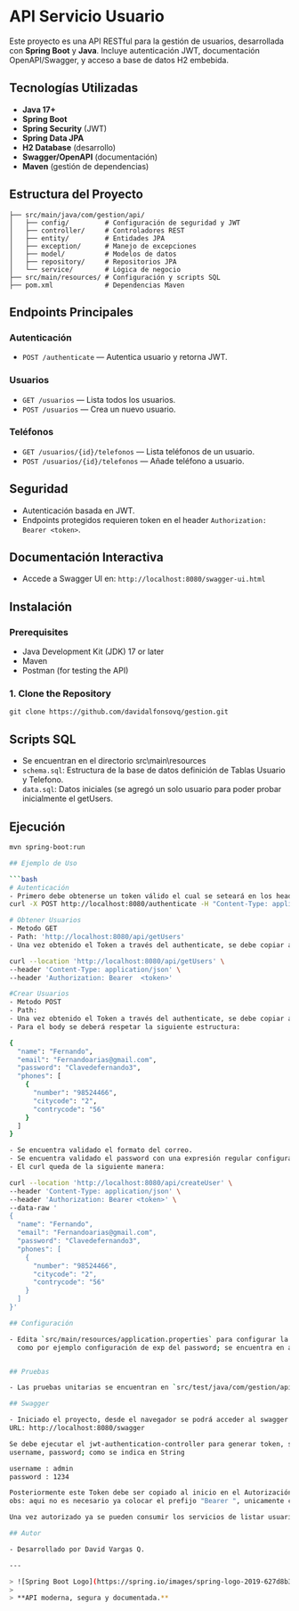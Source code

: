 # API Servicio Usuario

Este proyecto es una API RESTful para la gestión de usuarios, desarrollada con **Spring Boot** y **Java**. Incluye autenticación JWT, documentación OpenAPI/Swagger, y acceso a base de datos H2 embebida. 

## Tecnologías Utilizadas

- **Java 17+**
- **Spring Boot**
- **Spring Security** (JWT)
- **Spring Data JPA**
- **H2 Database** (desarrollo)
- **Swagger/OpenAPI** (documentación)
- **Maven** (gestión de dependencias)

## Estructura del Proyecto

```
├── src/main/java/com/gestion/api/
│   ├── config/         # Configuración de seguridad y JWT
│   ├── controller/     # Controladores REST
│   ├── entity/         # Entidades JPA
│   ├── exception/      # Manejo de excepciones
│   ├── model/          # Modelos de datos
│   ├── repository/     # Repositorios JPA
│   └── service/        # Lógica de negocio
├── src/main/resources/ # Configuración y scripts SQL
├── pom.xml             # Dependencias Maven
```

## Endpoints Principales

### Autenticación
- `POST /authenticate` — Autentica usuario y retorna JWT.

### Usuarios
- `GET /usuarios` — Lista todos los usuarios.
- `POST /usuarios` — Crea un nuevo usuario.

### Teléfonos
- `GET /usuarios/{id}/telefonos` — Lista teléfonos de un usuario.
- `POST /usuarios/{id}/telefonos` — Añade teléfono a usuario.

## Seguridad
- Autenticación basada en JWT.
- Endpoints protegidos requieren token en el header `Authorization: Bearer <token>`.

## Documentación Interactiva
- Accede a Swagger UI en: `http://localhost:8080/swagger-ui.html`

## Instalación 

### Prerequisites
- Java Development Kit (JDK) 17 or later
- Maven
- Postman (for testing the API)

### 1. Clone the Repository

```
git clone https://github.com/davidalfonsovq/gestion.git
```

## Scripts SQL 
- Se encuentran en el directorio src\main\resources
- `schema.sql`: Estructura de la base de datos definición de Tablas Usuario y Telefono.
- `data.sql`: Datos iniciales (se agregó un solo usuario para poder probar inicialmente el getUsers.

## Ejecución

```bash
mvn spring-boot:run

## Ejemplo de Uso

```bash
# Autenticación
- Primero debe obtenerse un token válido el cual se seteará en los headers para utilizar createUser y getUsers
curl -X POST http://localhost:8080/authenticate -H "Content-Type: application/json" -d '{"username":"admin","password":"1234"}'

# Obtener Usuarios
- Metodo GET
- Path: 'http://localhost:8080/api/getUsers'
- Una vez obtenido el Token a través del authenticate, se debe copiar al header de Authorization con el prefijo "Bearer " como se explica a continuación:

curl --location 'http://localhost:8080/api/getUsers' \
--header 'Content-Type: application/json' \
--header 'Authorization: Bearer  <token>'

#Crear Usuarios
- Metodo POST
- Path:
- Una vez obtenido el Token a través del authenticate, se debe copiar al header de Authorization como se explicó en el Obtener Usuarios.
- Para el body se deberá respetar la siguiente estructura:

{
  "name": "Fernando",
  "email": "Fernandoarias@gmail.com",
  "password": "Clavedefernando3",
  "phones": [
    {
      "number": "98524466",
      "citycode": "2",
      "contrycode": "56"
    }
  ]
}

- Se encuentra validado el formato del correo.
- Se encuentra validado el password con una expresión regular configurable mínimo largo 8 caracteres, al menos un número, al menos una mayúscula.
- El curl queda de la siguiente manera:

curl --location 'http://localhost:8080/api/createUser' \
--header 'Content-Type: application/json' \
--header 'Authorization: Bearer <token>' \
--data-raw '
{
  "name": "Fernando",
  "email": "Fernandoarias@gmail.com",
  "password": "Clavedefernando3",
  "phones": [
    {
      "number": "98524466",
      "citycode": "2",
      "contrycode": "56"
    }
  ]
}'

## Configuración

- Edita `src/main/resources/application.properties` para configurar la base de datos y otros parámetros.
  como por ejemplo configuración de exp del password; se encuentra en application.properties : regex.password.


## Pruebas

- Las pruebas unitarias se encuentran en `src/test/java/com/gestion/api/controller/UsuarioControllerTest.java`.

## Swagger

- Iniciado el proyecto, desde el navegador se podrá acceder al swagger desde la siguiente URL:
URL: http://localhost:8080/swagger

Se debe ejecutar el jwt-authentication-controller para generar token, seleccionando el boton "Try it out" y nuevamente completando los parametros
username, password; como se indica en String 

username : admin
password : 1234 

Posteriormente este Token debe ser copiado al inicio en el Autorización (boton "Authorizate") 
obs: aqui no es necesario ya colocar el prefijo "Bearer ", unicamente copiar el Token generado y autorizar.

Una vez autorizado ya se pueden consumir los servicios de listar usuarios y crear usuarios.

## Autor

- Desarrollado por David Vargas Q.

---

> ![Spring Boot Logo](https://spring.io/images/spring-logo-2019-627d8b3b7b7c7c2b2c7b7b7b7b7b7b7b.svg)
> 
> **API moderna, segura y documentada.**
